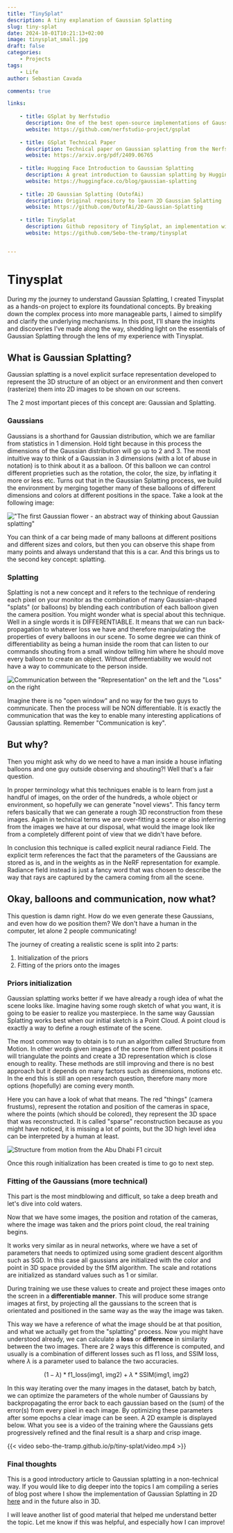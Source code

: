 ```yaml
---
title: "TinySplat"
description: A tiny explanation of Gaussian Splatting 
slug: tiny-splat
date: 2024-10-01T10:21:13+02:00
image: tinysplat_small.jpg
draft: false
categories:
    - Projects
tags:
    - Life
author: Sebastian Cavada

comments: true

links:
    
    - title: GSplat by Nerfstudio
      description: One of the best open-source implementations of Gaussian splatting
      website: https://github.com/nerfstudio-project/gsplat
      
    - title: GSplat Technical Paper
      description: Technical paper on Gaussian splatting from the Nerfstudio team
      website: https://arxiv.org/pdf/2409.06765
      
    - title: Hugging Face Introduction to Gaussian Splatting
      description: A great introduction to Gaussian splatting by Hugging Face
      website: https://huggingface.co/blog/gaussian-splatting    
    
    - title: 2D Gaussian Splatting (OutofAi)
      description: Original repository to learn 2D Gaussian Splatting
      website: https://github.com/OutofAi/2D-Gaussian-Splatting
      
    - title: TinySplat
      description: Github repository of TinySplat, an implementation with added explanations and a low-level framework
      website: https://github.com/Sebo-the-tramp/tinysplat    


---
```


# Tinysplat

During my the journey to understand Gaussian Splatting, I created Tinysplat as a hands-on project to explore its foundational concepts. By breaking down the complex process into more manageable parts, I aimed to simplify and clarify the underlying mechanisms. In this post, I’ll share the insights and discoveries I’ve made along the way, shedding light on the essentials of Gaussian Splatting through the lens of my experience with Tinysplat.

## What is Gaussian Splatting?

Gaussian splatting is a novel explicit surface representation developed to represent the 3D structure of an object or an environment and then convert (rasterize) them into 2D images to be shown on our screens.

The 2 most important pieces of this concept are: Gaussian and Splatting.

### Gaussians

Gaussians is a shorthand for Gaussian distribution, which we are familiar from statistics in 1 dimension. Hold tight because in this process the dimensions of the Gaussian distribution will go up to 2 and 3. The most intuitive way to think of a Gaussian in 3 dimensions (with a lot of abuse in notation) is to think about it as a balloon. Of this balloon we can control different proprieties such as the rotation, the color, the size, by inflating it more or less etc.
Turns out that in the Gaussian Splatting process, we build the environment by merging together many of these balloons of different dimensions and colors at different positions in the space. Take a look at the following image:

!["The first Gaussian flower - an abstract way of thinking about Gaussian splatting"](flower.jpeg)

You can think of a car being made of many balloons at different positions and different sizes and colors, but then you can observe this shape from many points and always understand that this is a car.
And this brings us to the second key concept: splatting.

### Splatting

Splatting is not a new concept and it refers to the technique of rendering each pixel on your monitor as the combination of many Gaussian-shaped "splats" (or balloons) by blending each contribution of each balloon given the camera position.
You might wonder what is special about this technique. Well in a single words it is DIFFERENTIABLE. It means that we can run back-propagation to whatever loss we have and therefore manipulating the properties of every balloons in our scene. To some degree we can think of differentiability as being a human inside the room that can listen to our commands shouting from a small window telling him where he should move every balloon to create an object. Without differentiability we would not have a way to communicate to the person inside.

![Communication between the "Representation" on the left and the "Loss" on the right](explanation.jpeg)

Imagine there is no "open window" and no way for the two guys to communicate. Then the process will be NON differentiable. It is exactly the communication that was the key to enable many interesting applications of Gaussian splatting. Remember "Communication is key".

## But why?

Then you might ask why do we need to have a man inside a house inflating balloons and one guy outside observing and shouting?! Well that's a fair question.

In proper terminology what this techniques enable is to learn from just a handful of images, on the order of the hundreds, a whole object or environment, so hopefully we can generate "novel views". This fancy term refers basically that we can generate a rough 3D reconstruction from these images. 
Again in technical terms we are over-fitting a scene or also inferring from the images we have at our disposal, what would the image look like from a completely different point of view that we didn't have before. 

In conclusion this technique is called explicit neural radiance Field. The explicit term references the fact that the parameters of the Gaussians are stored as is, and in the weights as in the NeRF representation for example. Radiance field instead is just a fancy word that was chosen to describe the way that rays are captured by the camera coming from all the scene.

## Okay, balloons and communication, now what?

This question is damn right. How do we even generate these Gaussians, and even how do we position them? We don't have a human in the computer, let alone 2 people communicating!

The journey of creating a realistic scene is split into 2 parts:

1. Initialization of the priors
2. Fitting of the priors onto the images

### Priors initialization

Gaussian splatting works better if we have already a rough idea of what the scene looks like. Imagine having some rough sketch of what you want, it is going to be easier to realize you masterpiece. In the same way Gaussian Splatting works best when our initial sketch is a Point Cloud. A point cloud is exactly a way to define a rough estimate of the scene.

The most common way to obtain is to run an algorithm called Structure from Motion. In other words given images of the scene from different positions it will triangulate the points and create a 3D representation which is close enough to reality. These methods are still improving and there is no best approach but it depends on many factors such as dimensions, motions etc. In the end this is still an open research question, therefore many more options (hopefully) are coming every month.

Here you can have a look of what that means. The red "things" (camera frustums), represent the rotation and position of the cameras in space, where the points (which should be colored), they represent the 3D space that was reconstructed. It is called "sparse" reconstruction because as you might have noticed, it is missing a lot of points, but the 3D high level idea can be interpreted by a human at least.

![Structure from motion from the Abu Dhabi F1 circuit](sfm_example.png)

Once this rough initialization has been created is time to go to next step.


### Fitting of the Gaussians (more technical)

This part is the most mindblowing and difficult, so take a deep breath and let's dive into cold waters.

Now that we have some images, the position and rotation of the cameras, where the image was taken and the priors point cloud, the real training begins.

It works very similar as in neural networks, where we have a set of parameters that needs to optimized using some gradient descent algorithm such as SGD. In this case all gaussians are initialized with the color and point in 3D space provided by the SfM algorithm. The scale and rotations are initialized as standard values such as 1 or similar. 

During training we use these values to create and project these images onto the screen in a **differentiable manner**. This will produce some strange images at first, by projecting all the gaussians to the screen that is orientated and positioned in the same way as the way the image was taken. 

This way we have a reference of what the image should be at that position, and what we actually get from the "splatting" process. Now you might have understood already, we can calculate a **loss** or **difference** in similarity between the two images. There are 2 ways this difference is computed, and usually is a combination of different losses such as f1 loss, and SSIM loss, where $\lambda$ is a parameter used to balance the two accuracies.

$$
(1 - \lambda) * \text{f1\_loss(img1, img2)} + \lambda * \text{SSIM(img1, img2)}
$$

In this way iterating over the many images in the dataset, batch by batch, we can optimize the parameters of the whole number of Gaussians by backpropagating the error back to each gaussian based on the (sum) of the error(s) from every pixel in each image.
By optimizing these parameters after some epochs a clear image can be seen. A 2D example is displayed below. What you see is a video of the training where the Gaussians gets progressively refined and the final result is a sharp and crisp image.

{{< video sebo-the-tramp.github.io/p/tiny-splat/video.mp4 >}}


### Final thoughts 

This is a good introductory article to Gaussian splatting in a non-technical way. If you would like to dig deeper into the topics I am compiling a series of blog post where I show the implementation of Gaussian Splatting in 2D [here]() and in the future also in 3D. 

I will leave another list of good material that helped me understand better the topic. Let me know if this was helpful, and especially how I can improve!


